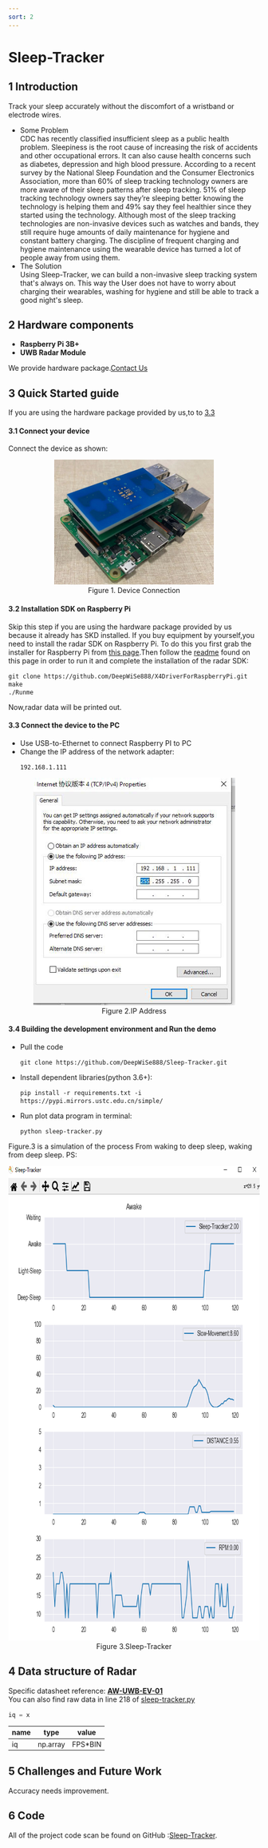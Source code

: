 ```yaml
---
sort: 2
---
```


# Sleep-Tracker
## 1 Introduction
Track your sleep accurately without the discomfort of a wristband or electrode wires.
* Some Problem  
  CDC has recently classified insufficient sleep as a public health problem. Sleepiness is the root cause of increasing the risk of accidents and other occupational errors. It can also cause health concerns such as diabetes, depression and high blood pressure.
  According to a recent survey by the National Sleep Foundation and the Consumer Electronics Association, more than 60% of sleep tracking technology owners are more aware of their sleep patterns after sleep tracking. 51% of sleep tracking technology owners say they’re sleeping better knowing the technology is helping them and 49% say they feel healthier since they started using the technology.
  Although most of the sleep tracking technologies are non-invasive devices such as watches and bands, they still require huge amounts of daily maintenance for hygiene and constant battery charging. The discipline of frequent charging and hygiene maintenance using the wearable device has turned a lot of people away from using them.
* The Solution  
  Using Sleep-Tracker, we can build a non-invasive sleep tracking system that's always on. This way the User does not have to worry about charging their wearables, washing for hygiene and still be able to track a good night's sleep.

## 2 Hardware components
* **Raspberry Pi 3B+**
* **UWB Radar Module**

We provide hardware package.[Contact Us](https://www.wirush.ai/aiwise-contact)

## 3 Quick Started guide
If you are using the hardware package provided by us,to to [3.3](#33-connect-the-device-to-the-pc) 

#### 3.1 Connect your device
Connect the device as shown:
<div align=center>
<img src="https://raw.githubusercontent.com/DeepWiSe888/AIWiSeDoc/main/img/sleepTracker1.png" width="320" height="250"/> 
</div>
<center>Figure 1. Device Connection</center>



  
#### 3.2 Installation SDK on Raspberry Pi
Skip this step if you are using the hardware package provided by us  because it already has SKD installed.
If you buy equipment by yourself,you need to install the radar SDK on Raspberry Pi. To do this you first grab the installer for Raspberry Pi from [this page](https://github.com/DeepWiSe888/X4DriverForRaspberryPi).Then follow the [readme](https://github.com/DeepWiSe888/X4DriverForRaspberryPi/blob/main/Readme.md) found on this page in order to run it and complete the installation of the radar SDK:

```shell
git clone https://github.com/DeepWiSe888/X4DriverForRaspberryPi.git
make 
./Runme
```
Now,radar data will be printed out.

#### 3.3 Connect the device to the PC
* Use USB-to-Ethernet to connect Raspberry PI to PC
* Change the IP address of the network adapter:
  ```
  192.168.1.111
  ```
<div align=center>
<img src="https://raw.githubusercontent.com/DeepWiSe888/AIWiSeDoc/main/img/sleepTracker2.jpg" width="405" height="455"/> 
</div>
<center>Figure 2.IP Address</center>

#### 3.4 Building the development environment and Run the demo
* Pull the code
  ```shell
  git clone https://github.com/DeepWiSe888/Sleep-Tracker.git
  ```
* Install dependent libraries(python 3.6+):
  ```shell
  pip install -r requirements.txt -i https://pypi.mirrors.ustc.edu.cn/simple/
  ```
* Run plot data program in terminal:
  ```shell
  python sleep-tracker.py
  ```
Figure.3 is a simulation of the process From waking to deep sleep, waking from deep sleep.
PS:
<div align=center>
<img src="https://raw.githubusercontent.com/DeepWiSe888/AIWiSeDoc/main/img/sleepTracker3.jpg" width="785" height="950"/> 
</div>
<center>Figure 3.Sleep-Tracker</center>


## 4 Data structure of Radar
Specific datasheet reference: **[AW-UWB-EV-01](https://deepwise888.github.io/AIWiSeDoc/product/0~10g.html#11---aw-uwb-ev-01)**  
You can also find raw data in line 218 of [sleep-tracker.py](https://github.com/DeepWiSe888/Sleep-Tracker/blob/main/sleep-tracker.py)
```python
iq = x
```
| name      | type        | value    |
|-----------|-------------|----------|
| iq        | np.array    | FPS*BIN  | 


## 5 Challenges and Future Work
Accuracy needs improvement.

## 6 Code
All of the project code scan be found on GitHub :[Sleep-Tracker](https://github.com/DeepWiSe888/Sleep-Tracker).

